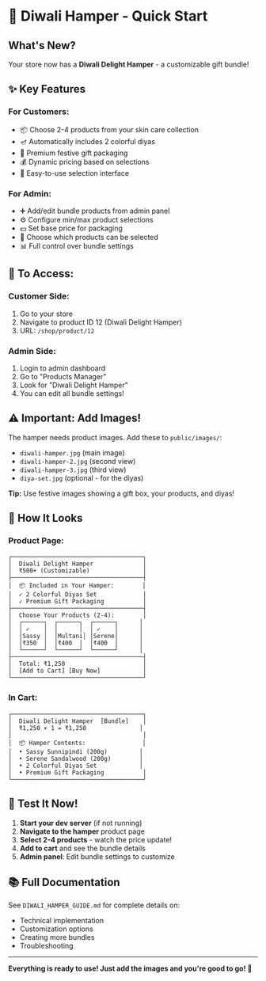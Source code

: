 # 🎊 Diwali Hamper - Quick Start

## What's New?

Your store now has a **Diwali Delight Hamper** - a customizable gift bundle!

## ✨ Key Features

### For Customers:
- 📦 Choose 2-4 products from your skin care collection
- 🪔 Automatically includes 2 colorful diyas
- 🎁 Premium festive gift packaging
- 💰 Dynamic pricing based on selections
- 🛒 Easy-to-use selection interface

### For Admin:
- ➕ Add/edit bundle products from admin panel
- ⚙️ Configure min/max product selections
- 💵 Set base price for packaging
- 🎯 Choose which products can be selected
- 📊 Full control over bundle settings

## 🚀 To Access:

### Customer Side:
1. Go to your store
2. Navigate to product ID 12 (Diwali Delight Hamper)
3. URL: `/shop/product/12`

### Admin Side:
1. Login to admin dashboard
2. Go to "Products Manager"
3. Look for "Diwali Delight Hamper"
4. You can edit all bundle settings!

## ⚠️ Important: Add Images!

The hamper needs product images. Add these to `public/images/`:
- `diwali-hamper.jpg` (main image)
- `diwali-hamper-2.jpg` (second view)
- `diwali-hamper-3.jpg` (third view)
- `diya-set.jpg` (optional - for the diyas)

**Tip:** Use festive images showing a gift box, your products, and diyas!

## 📱 How It Looks

### Product Page:
```
┌─────────────────────────────────────┐
│  Diwali Delight Hamper              │
│  ₹500+ (Customizable)               │
├─────────────────────────────────────┤
│  📦 Included in Your Hamper:        │
│  ✓ 2 Colorful Diyas Set             │
│  ✓ Premium Gift Packaging           │
├─────────────────────────────────────┤
│  Choose Your Products (2-4):        │
│  ┌──────┐  ┌──────┐  ┌──────┐      │
│  │ ✓    │  │      │  │ ✓    │      │
│  │Sassy │  │Multani│ │Serene│      │
│  │₹350  │  │₹400  │  │₹400  │      │
│  └──────┘  └──────┘  └──────┘      │
├─────────────────────────────────────┤
│  Total: ₹1,250                      │
│  [Add to Cart] [Buy Now]            │
└─────────────────────────────────────┘
```

### In Cart:
```
┌─────────────────────────────────────┐
│  Diwali Delight Hamper  [Bundle]    │
│  ₹1,250 × 1 = ₹1,250               │
│                                     │
│  📦 Hamper Contents:                │
│  • Sassy Sunnipindi (200g)         │
│  • Serene Sandalwood (200g)        │
│  • 2 Colorful Diyas Set            │
│  • Premium Gift Packaging           │
└─────────────────────────────────────┘
```

## 🎯 Test It Now!

1. **Start your dev server** (if not running)
2. **Navigate to the hamper** product page
3. **Select 2-4 products** - watch the price update!
4. **Add to cart** and see the bundle details
5. **Admin panel**: Edit bundle settings to customize

## 📚 Full Documentation

See `DIWALI_HAMPER_GUIDE.md` for complete details on:
- Technical implementation
- Customization options
- Creating more bundles
- Troubleshooting

---

**Everything is ready to use! Just add the images and you're good to go! 🎉**

